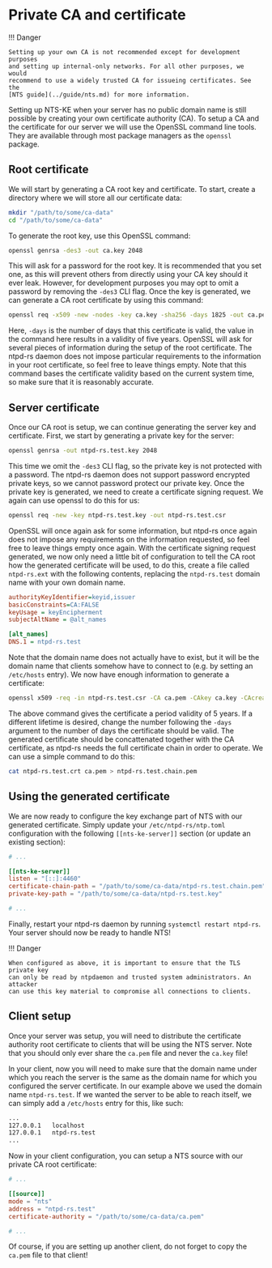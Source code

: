 # Private CA and certificate

!!! Danger

    Setting up your own CA is not recommended except for development purposes
    and setting up internal-only networks. For all other purposes, we would
    recommend to use a widely trusted CA for issueing certificates. See the
    [NTS guide](../guide/nts.md) for more information.

Setting up NTS-KE when your server has no public domain name is still possible
by creating your own certificate authority (CA). To setup a CA and the
certificate for our server we will use the OpenSSL command line tools. They are
available through most package managers as the `openssl` package.

## Root certificate
We will start by generating a CA root key and certificate. To start, create a
directory where we will store all our certificate data:

```sh
mkdir "/path/to/some/ca-data"
cd "/path/to/some/ca-data"
```

To generate the root key, use this OpenSSL command:

```sh
openssl genrsa -des3 -out ca.key 2048
```

This will ask for a password for the root key. It is recommended that you set
one, as this will prevent others from directly using your CA key should it ever
leak. However, for development purposes you may opt to omit a password by
removing the `-des3` CLI flag. Once the key is generated, we can generate a CA
root certificate by using this command:

```sh
openssl req -x509 -new -nodes -key ca.key -sha256 -days 1825 -out ca.pem
```

Here, `-days` is the number of days that this certificate is valid, the value in
the command here results in a validity of five years. OpenSSL will ask for
several pieces of information during the setup of the root certificate. The
ntpd-rs daemon does not impose particular requirements to the information in
your root certificate, so feel free to leave things empty. Note that this
command bases the certificate validity based on the current system time, so make
sure that it is reasonably accurate.

## Server certificate
Once our CA root is setup, we can continue generating the server key and
certificate. First, we start by generating a private key for the server:

```sh
openssl genrsa -out ntpd-rs.test.key 2048
```

This time we omit the `-des3` CLI flag, so the private key is not protected with
a password. The ntpd-rs daemon does not support password encrypted private keys,
so we cannot password protect our private key. Once the private key is
generated, we need to create a certificate signing request. We again can use
openssl to do this for us:

```sh
openssl req -new -key ntpd-rs.test.key -out ntpd-rs.test.csr
```

OpenSSL will once again ask for some information, but ntpd-rs once again does
not impose any requirements on the information requested, so feel free to leave
things empty once again. With the certificate signing request generated, we now
only need a little bit of configuration to tell the CA root how the generated
certificate will be used, to do this, create a file called `ntpd-rs.ext` with
the following contents, replacing the `ntpd-rs.test` domain name with your own
domain name.

```ini title="/path/to/some/ca-data/ntpd-rs.ext"
authorityKeyIdentifier=keyid,issuer
basicConstraints=CA:FALSE
keyUsage = keyEncipherment
subjectAltName = @alt_names

[alt_names]
DNS.1 = ntpd-rs.test
```

Note that the domain name does not actually have to exist, but it will be the
domain name that clients somehow have to connect to (e.g. by setting an
`/etc/hosts` entry). We now have enough information to generate a certificate:

```sh
openssl x509 -req -in ntpd-rs.test.csr -CA ca.pem -CAkey ca.key -CAcreateserial -out ntpd-rs.test.crt -days 1825 -sha256 -extfile ntpd-rs.ext
```

The above command gives the certificate a period validity of 5 years. If a
different lifetime is desired, change the number following the `-days` argument
to the number of days the certificate should be valid. The generated certificate
should be concattenated together with the CA certificate, as ntpd-rs needs the
full certificate chain in order to operate. We can use a simple command to do
this:

```sh
cat ntpd-rs.test.crt ca.pem > ntpd-rs.test.chain.pem
```

## Using the generated certificate
We are now ready to configure the key exchange part of NTS with our generated
certificate. Simply update your `/etc/ntpd-rs/ntp.toml` configuration with the
following `[[nts-ke-server]]` section (or update an existing section):

```toml title="/etc/ntpd-rs/ntp.toml"
# ...

[[nts-ke-server]]
listen = "[::]:4460"
certificate-chain-path = "/path/to/some/ca-data/ntpd-rs.test.chain.pem"
private-key-path = "/path/to/some/ca-data/ntpd-rs.test.key"

# ...
```

Finally, restart your ntpd-rs daemon by running `systemctl restart ntpd-rs`.
Your server should now be ready to handle NTS!

!!! Danger

    When configured as above, it is important to ensure that the TLS private key
    can only be read by ntpdaemon and trusted system administrators. An attacker
    can use this key material to compromise all connections to clients.

## Client setup
Once your server was setup, you will need to distribute the certificate
authority root certificate to clients that will be using the NTS server. Note
that you should only ever share the `ca.pem` file and never the `ca.key` file!

In your client, now you will need to make sure that the domain name under which
you reach the server is the same as the domain name for which you configured
the server certificate. In our example above we used the domain name
`ntpd-rs.test`. If we wanted the server to be able to reach itself, we can
simply add a `/etc/hosts` entry for this, like such:

```txt title="/etc/hosts" hl_lines="3"
...
127.0.0.1   localhost
127.0.0.1   ntpd-rs.test
...
```

Now in your client configuration, you can setup a NTS source with our private
CA root certificate:

```toml title="/etc/ntpd-rs/ntp.toml"
# ...

[[source]]
mode = "nts"
address = "ntpd-rs.test"
certificate-authority = "/path/to/some/ca-data/ca.pem"

# ...
```

Of course, if you are setting up another client, do not forget to copy the
`ca.pem` file to that client!
